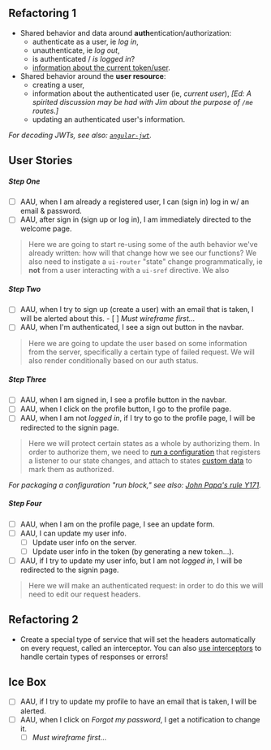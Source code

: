 ## Refactoring 1

- Shared behavior and data around **auth**entication/authorization:
  - authenticate as a user, ie *log in*,
  - unauthenticate, ie *log out*,
  - is authenticated / *is logged in*?
  - [information about the current token/user][jwt].
- Shared behavior around the **user resource**:
  - creating a user,
  - information about the authenticated user (ie, *current user*),
    *[Ed: A spirited discussion may be had with Jim about the purpose of 
    `/me` routes.]*
  - updating an authenticated user's information.

*For decoding JWTs, see also: 
[`angular-jwt`][ng-jwt].*

## User Stories

##### Step One

- [ ] AAU, when I am already a registered user, I can (sign in) log in 
      w/ an email & password.
- [ ] AAU, after sign in (sign up or log in), I am immediately directed
      to the welcome page.

> Here we are going to start re-using some of the auth behavior we've 
> already written: how will that change how we see our functions?
> We also need to instigate a `ui-router` "state" change programmatically,
> ie **not** from a user interacting with a `ui-sref` directive. We also

##### Step Two

- [ ] AAU, when I try to sign up (create a user) with an email that is 
      taken, I will be alerted about this.
      - [ ] *Must wireframe first…*
- [ ] AAU, when I'm authenticated, I see a sign out button in the navbar.

> Here we are going to update the user based on some information from
> the server, specifically a certain type of failed request. We will
> also render conditionally based on our auth status.

##### Step Three

- [ ] AAU, when I am signed in, I see a profile button in the navbar.
- [ ] AAU, when I click on the profile button, I go to the profile page.
- [ ] AAU, when I am not *logged in*, if I try to go to the profile page,
      I will be redirected to the signin page.

> Here we will protect certain states as a whole by authorizing them.
> In order to authorize them, we need to [*run* a configuration][run]
> that registers a listener to our state changes, and attach to states
> [custom data][custom-data] to mark them as authorized.

*For packaging a configuration "run block," see also: 
[John Papa's rule Y171][y171].*

##### Step Four

- [ ] AAU, when I am on the profile page, I see an update form.
- [ ] AAU, I can update my user info.
  - [ ] Update user info on the server.
  - [ ] Update user info in the token (by generating a new token…).
- [ ] AAU, if I try to update my user info, but I am not *logged in*,
      I will be redirected to the signin page.

> Here we will make an authenticated request: in order to do this we
> will need to edit our request headers.

## Refactoring 2

- Create a special type of service that will set the headers 
  automatically on every request, called an interceptor. You can also
  [use interceptors][interceptors] to handle certain types of responses 
  or errors!

## Ice Box

- [ ] AAU, if I try to update my profile to have an email that is taken,
      I will be alerted.
- [ ] AAU, when I click on *Forgot my password*, I get a notification to
      change it.
  - [ ] *Must wireframe first…*

<!-- Links -->

[jwt]:          https://github.com/auth0/jwt-decode
[ng-jwt]:       https://github.com/auth0/angular-jwt
[interceptors]: https://docs.angularjs.org/api/ng/service/$http#interceptors
[run]:          https://docs.angularjs.org/guide/module#module-loading-dependencies
[custom-data]:  https://github.com/angular-ui/ui-router/wiki#attach-custom-data-to-state-objects
[y171]:         https://github.com/johnpapa/angular-styleguide/blob/master/a1/README.md#run-blocks
